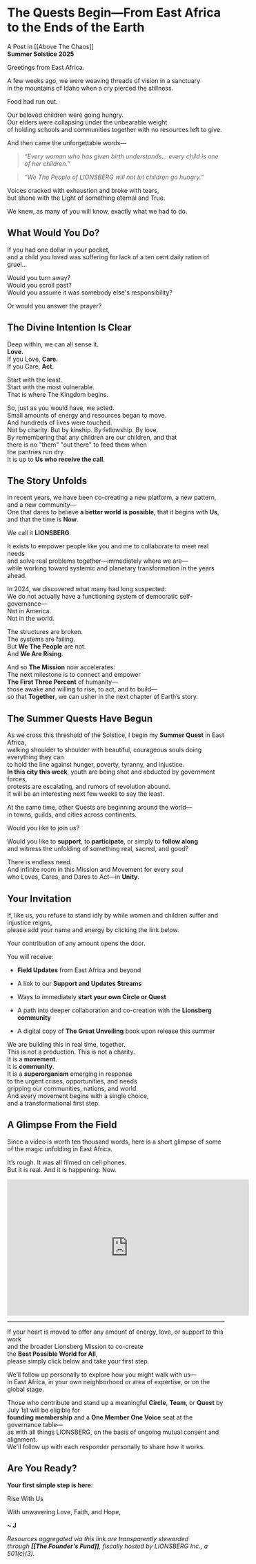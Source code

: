 # The Quests Begin—From East Africa to the Ends of the Earth
A Post in [[Above The Chaos]]  
**Summer Solstice 2025**   

Greetings from East Africa.

A few weeks ago, we were weaving threads of vision in a sanctuary  
in the mountains of Idaho when a cry pierced the stillness.

Food had run out.  

Our beloved children were going hungry.  
Our elders were collapsing under the unbearable weight  
of holding schools and communities together with no resources left to give.  

And then came the unforgettable words—

> _“Every woman who has given birth understands… every child is one of her children.”_

> _“We The People of LIONSBERG will not let children go hungry.”_

Voices cracked with exhaustion and broke with tears,  
but shone with the Light of something eternal and True.  

We knew, as many of you will know, exactly what we had to do.

## What Would You Do?

If you had one dollar in your pocket,  
and a child you loved was suffering for lack of a ten cent daily ration of gruel…  

Would you turn away?    
Would you scroll past?  
Would you assume it was somebody else's responsibility?  

Or would you answer the prayer?  

## The Divine Intention Is Clear

Deep within, we can all sense it.  
**Love.**  
If you Love, **Care.**  
If you Care, **Act.**  

Start with the least.  
Start with the most vulnerable.  
That is where The Kingdom begins.  

So, just as you would have, we acted.  
Small amounts of energy and resources began to move.  
And hundreds of lives were touched.  
Not by charity. But by kinship. By fellowship. By love.   
By remembering that any children are our children, and that  
there is no "them" "out there" to feed them when  
the pantries run dry.  
It is up to **Us who receive the call**.   

## The Story Unfolds

In recent years, we have been co-creating a new platform, a new pattern, and a new community—  
One that dares to believe **a better world is possible**, that it begins with **Us**, and that the time is **Now**.

We call it **LIONSBERG**.

It exists to empower people like you and me to collaborate to meet real needs  
and solve real problems together—immediately where we are—  
while working toward systemic and planetary transformation in the years ahead.

In 2024, we discovered what many had long suspected:  
We do not actually have a functioning system of democratic self-governance—  
Not in America.  
Not in the world.  

The structures are broken.  
The systems are failing.  
But **We The People** are not.  
And **We Are Rising**.  

And so **The Mission** now accelerates:  
The next milestone is to connect and empower  
**The First Three Percent** of humanity—  
those awake and willing to rise, to act, and to build—  
so that **Together**, we can usher in the next chapter of Earth’s story.

## The Summer Quests Have Begun

As we cross this threshold of the Solstice, I begin my **Summer Quest** in East Africa,  
walking shoulder to shoulder with beautiful, courageous souls doing everything they can  
to hold the line against hunger, poverty, tyranny, and injustice.  
**In this city this week**, youth are being shot and abducted by government forces,  
protests are escalating, and rumors of revolution abound.  
It will be an interesting next few weeks to say the least.  

At the same time, other Quests are beginning around the world—  
in towns, guilds, and cities across continents.  

Would you like to join us?

Would you like to **support**, to **participate**, or simply to **follow along**  
and witness the unfolding of something real, sacred, and good?

There is endless need.  
And infinite room in this Mission and Movement for every soul  
who Loves, Cares, and Dares to Act—in **Unity**.  

## Your Invitation

If, like us, you refuse to stand idly by while women and children suffer and injustice reigns,  
please add your name and energy by clicking the link below.  

Your contribution of any amount opens the door.  

You will receive:

- **Field Updates** from East Africa and beyond  
    
- A link to our **Support and Updates Streams**  
    
- Ways to immediately **start your own Circle or Quest**  
    
- A path into deeper collaboration and co-creation with the **Lionsberg community**  
    
- A digital copy of **The Great Unveiling** book upon release this summer  


We are building this in real time, together.  
This is not a production. This is not a charity.  
It is a **movement**.  
It is **community**.  
It is a **superorganism** emerging in response  
to the urgent crises, opportunities, and needs  
gripping our communities, nations, and world.  
And every movement begins with a single choice,  
and a transformational first step.  

## A Glimpse From the Field

Since a video is worth ten thousand words, here is a short glimpse of some of the magic unfolding in East Africa.  

It’s rough. It was all filmed on cell phones.  
But it is real. And it is happening. Now.   

<div style="text-align:center"><iframe width="560" height="315" src="https://www.youtube.com/embed/6vA1umlwkkg?si=76cnoPHCg6w0brjp" title="YouTube video player" frameborder="0" allow="accelerometer; autoplay; clipboard-write; encrypted-media; gyroscope; picture-in-picture" allowfullscreen></iframe></div>

---

If your heart is moved to offer any amount of energy, love, or support to this work  
and the broader Lionsberg Mission to co-create  
the **Best Possible World for All**,  
please simply click below and take your first step.  

We’ll follow up personally to explore how you might walk with us—  
in East Africa, in your own neighborhood or area of expertise, or on the global stage.  

Those who contribute and stand up a meaningful **Circle**, **Team**, or **Quest** by July 1st will be eligible for  
**founding membership** and a **One Member One Voice** seat at the governance table—  
as with all things LIONSBERG, on the basis of ongoing mutual consent and alignment.  
We'll follow up with each responder personally to share how it works.

## Are You Ready? 

**Your first simple step is here**:  

<a class='kindful-donate-btn' id='kindful-donate-btn-991b40b3-0f60-41fb-9679-b2faa8482284'>Rise With Us</a>
<script src='https://lionsberg-bloom.kindful.com/embeds/991b40b3-0f60-41fb-9679-b2faa8482284/init.js?type=button' data-embed-id='991b40b3-0f60-41fb-9679-b2faa8482284' data-lookup-type='jquery-selector' data-lookup-value='#kindful-donate-btn-991b40b3-0f60-41fb-9679-b2faa8482284'></script>

With unwavering Love, Faith, and Hope,

**~ J**   

*Resources aggregated via this link are transparently stewarded through **[[The Founder's Fund]]**, fiscally hosted by LIONSBERG Inc., a 501(c)(3).*  